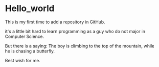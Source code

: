# Hello_world

This is my first time to add a repository in GitHub.

it's a little bit hard to learn programming
as a guy who do not major in Computer Science.

But there is a saying:
The boy is climbing  to the top of the mountain,
while he is chasing a butterfly.

Best wish for me.
